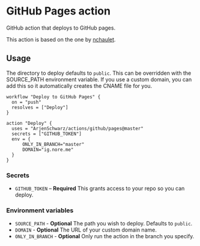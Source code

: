 # GitHub Pages action

GitHub action that deploys to GitHub pages.

This action is based on the one by [nchaulet](https://github.com/nchaulet/github-action-gh-pages).

## Usage

The directory to deploy defaults to `public`. This can be overridden with the SOURCE_PATH environment variable. If you use a custom domain, you can add this so it automatically creates the CNAME file for you.

```hcl
workflow "Deploy to GitHub Pages" {
  on = "push"
  resolves = ["Deploy"]
}

action "Deploy" {
  uses = "ArjenSchwarz/actions/github/pages@master"
  secrets = ["GITHUB_TOKEN"]
  env = {
      ONLY_IN_BRANCH="master"
      DOMAIN="ig.nore.me"
  }
}
```

### Secrets

- `GITHUB_TOKEN` – **Required** This grants access to your repo so you can deploy.

### Environment variables

- `SOURCE_PATH` - **Optional** The path you wish to deploy. Defaults to `public`.
- `DOMAIN` - **Optional** The URL of your custom domain name.
- `ONLY_IN_BRANCH` - **Optional** Only run the action in the branch you specify.

